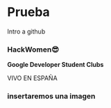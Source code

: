 # Prueba
Intro a github

### HackWomen😎

**Google Developer Student Clubs**

VIVO EN ESPAÑA


### insertaremos una imagen

